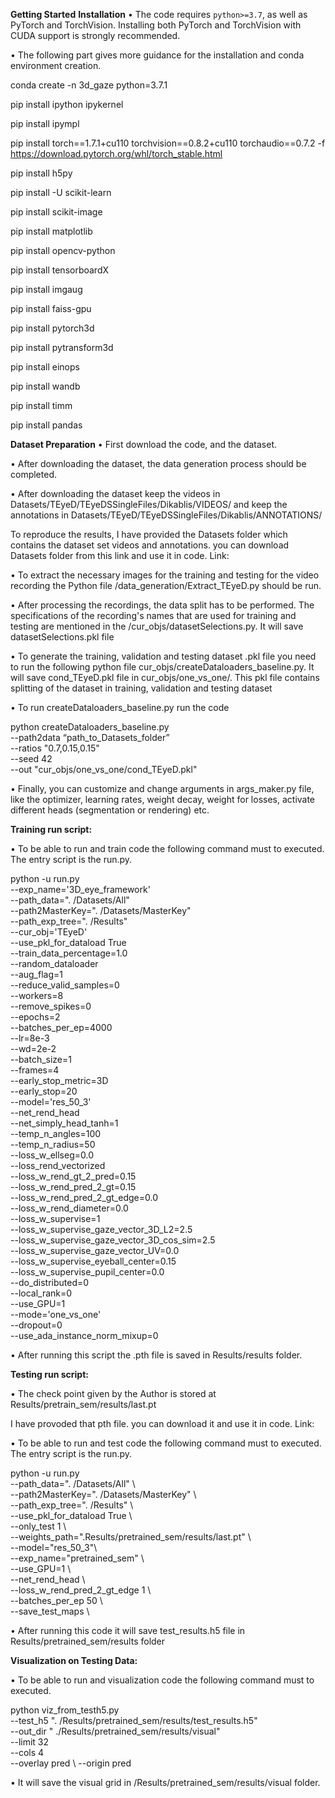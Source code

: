 **Getting Started**
**Installation**
•	The code requires `python>=3.7`, as well as PyTorch and TorchVision. Installing both PyTorch and TorchVision with CUDA support is strongly recommended.

•	The following part gives more guidance for the installation and conda environment creation.

conda create -n 3d_gaze python=3.7.1

pip install ipython ipykernel

pip install ipympl

pip install torch==1.7.1+cu110 torchvision==0.8.2+cu110 torchaudio==0.7.2 -f https://download.pytorch.org/whl/torch_stable.html

pip install h5py

pip install -U scikit-learn

pip install scikit-image

pip install matplotlib

pip install opencv-python

pip install tensorboardX

pip install imgaug

pip install faiss-gpu

pip install pytorch3d

pip install pytransform3d

pip install einops

pip install wandb

pip install timm

pip install pandas

**Dataset Preparation**
•	First download the code, and the dataset.

•	After downloading the dataset, the data generation process should be completed.

•	After downloading the dataset keep the videos in Datasets/TEyeD/TEyeDSSingleFiles/Dikablis/VIDEOS/ and
 keep the annotations in  Datasets/TEyeD/TEyeDSSingleFiles/Dikablis/ANNOTATIONS/

 To reproduce the results, I have provided the Datasets folder which contains the dataset set videos and annotations. you can download Datasets folder from this link and use it in code. Link: 
 
•	To extract the necessary images for the training and testing for the video recording the Python file /data_generation/Extract_TEyeD.py should be run.

•	After processing the recordings, the data split has to be performed. The specifications of the recording's names that are used for training and testing are mentioned in the /cur_objs/datasetSelections.py. It will save datasetSelections.pkl file

•	To generate the training, validation and testing dataset .pkl file you need to run the following python file cur_objs/createDataloaders_baseline.py. It will save cond_TEyeD.pkl file in cur_objs/one_vs_one/. This pkl file contains splitting of the dataset in training, validation and testing dataset

•	To run createDataloaders_baseline.py  run the code

python createDataloaders_baseline.py \
--path2data “path_to_Datasets_folder” \
--ratios "0.7,0.15,0.15" \
--seed 42 \
--out "cur_objs/one_vs_one/cond_TEyeD.pkl"

•	Finally, you can customize and change arguments in args_maker.py file, like the optimizer, learning rates, weight decay, weight for losses, activate different heads (segmentation or rendering) etc.

**Training run script:**

•	To be able to run and train code the following command must to executed. The entry script is the run.py.

python -u run.py \
--exp_name='3D_eye_framework' \
--path_data=". /Datasets/All" \
--path2MasterKey=". /Datasets/MasterKey" \
--path_exp_tree=". /Results" \
--cur_obj='TEyeD' \
--use_pkl_for_dataload True \
--train_data_percentage=1.0 \
--random_dataloader \
--aug_flag=1 \
--reduce_valid_samples=0 \
--workers=8 \
--remove_spikes=0 \
--epochs=2 \
--batches_per_ep=4000 \
--lr=8e-3 \
--wd=2e-2 \
--batch_size=1 \
--frames=4 \
--early_stop_metric=3D \
--early_stop=20 \
--model='res_50_3' \
--net_rend_head \
--net_simply_head_tanh=1 \
--temp_n_angles=100 \
--temp_n_radius=50 \
--loss_w_ellseg=0.0 \
--loss_rend_vectorized \
--loss_w_rend_gt_2_pred=0.15 \
--loss_w_rend_pred_2_gt=0.15 \
--loss_w_rend_pred_2_gt_edge=0.0 \
--loss_w_rend_diameter=0.0 \
--loss_w_supervise=1 \
--loss_w_supervise_gaze_vector_3D_L2=2.5 \
--loss_w_supervise_gaze_vector_3D_cos_sim=2.5 \
--loss_w_supervise_gaze_vector_UV=0.0 \
--loss_w_supervise_eyeball_center=0.15 \
--loss_w_supervise_pupil_center=0.0 \
--do_distributed=0 \
--local_rank=0 \
--use_GPU=1 \
--mode='one_vs_one' \
--dropout=0 \
--use_ada_instance_norm_mixup=0

•	After running this script the .pth file is saved in Results/results folder.

**Testing run script:**

•	The check point given by the Author is stored at Results/pretrain_sem/results/last.pt

I have provoded that pth file. you can download it and use it in code. Link:

•	To be able to run and test code the following command must to executed. The entry script is the run.py.

python -u run.py \
--path_data=". /Datasets/All" \  
--path2MasterKey=". /Datasets/MasterKey" \  
--path_exp_tree=". /Results" \  
--use_pkl_for_dataload True \  
--only_test 1 \   
--weights_path=".Results/pretrained_sem/results/last.pt" \  
--model="res_50_3"\   
--exp_name="pretrained_sem"  \  
--use_GPU=1 \   
--net_rend_head \   
--loss_w_rend_pred_2_gt_edge 1 \   
--batches_per_ep 50 \   
--save_test_maps \

•	After running this code it will save test_results.h5 file in Results/pretrained_sem/results folder

**Visualization on Testing Data:**

•	To be able to run and visualization code the following command must to executed. 

python viz_from_testh5.py \
  --test_h5 ". /Results/pretrained_sem/results/test_results.h5" \
  --out_dir " ./Results/pretrained_sem/results/visual" \
  --limit 32 \
  --cols 4 \
  --overlay pred \ 
  --origin pred 
  
•	It will save the visual grid in  /Results/pretrained_sem/results/visual folder.

